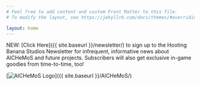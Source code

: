 ```yaml
---
# Feel free to add content and custom Front Matter to this file.
# To modify the layout, see https://jekyllrb.com/docs/themes/#overriding-theme-defaults

layout: home
---
```


NEW: [Click Here]({{ site.baseurl }}/newsletter/) to sign up to the Hooting Banana Studios Newsletter for infrequent, informative news about AlCHeMoS and future projects. Subscribers will also get exclusive in-game goodies from time-to-time, too!

[![AlCHeMoS Logo]({{site.baseurl}}/img/alchemos_header.png)]({{ site.baseurl }}/AlCHeMoS/)
